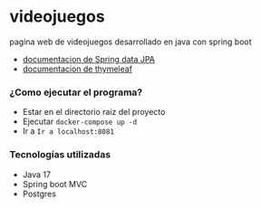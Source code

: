 # videojuegos
pagina web de videojuegos desarrollado en java con spring boot

- [documentacion de Spring data JPA](https://docs.spring.io/spring-data/jpa/docs/current/reference/html/#repositories)
- [documentacion de thymeleaf](https://www.baeldung.com/thymeleaf-select-option)

### ¿Como ejecutar el programa?

- Estar en el directorio raiz del proyecto
- Ejecutar ```docker-compose up -d ```
- Ir a ``` Ir a localhost:8081 ```

### Tecnologías utilizadas

- Java 17
- Spring boot MVC
- Postgres